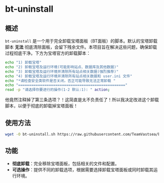 # bt-uninstall

## 概述

`bt-uninstall` 是一个用于完全卸载宝塔面板（BT面板）的脚本。默认的宝塔卸载脚本 **无法** 彻底清除面板，会留下残余文件。本项目旨在解决这些问题，确保卸载过程彻底干净。下方为宝塔官方的卸载脚本：

```bash
echo "1) 卸载宝塔"  
echo "2) 卸载宝塔及运行环境(可能影响站点、数据库及其他数据)"
echo "3) 卸载宝塔及运行环境并清除所有站点相关数据(强烈推荐)"
echo "4) 卸载宝塔及运行环境并清除所有站点相关数据和 user.ini 文件"
echo "*请检查安全类软件是否关闭，否正可能导致无法正常卸载 "
echo "================================================="
read -p "请选择你要进行的操作(1-2 默认:1): " action;
```

他竟然注释掉了第三条选项？！这简直是太不负责任了！所以我决定改进这个卸载脚本，以便于彻底的卸载掉宝塔面板！

## 使用方法

```bash
wget -O bt-uninstall.sh https://raw.githubusercontent.com/TeamVastsea/bt-uninstall/main/bt-uninstall.sh
```

## 功能

- **彻底卸载**：完全移除宝塔面板，包括相关的文件和配置。
- **可选操作**：提供不同的卸载选项，根据需要选择卸载宝塔面板或同时卸载其运行环境。
